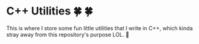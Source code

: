 # C++ Utilities &#127808; &#127808;
This is where I store some fun little utilities that I write in C++, which kinda stray away from this repository's purpose LOL. &#127870;
